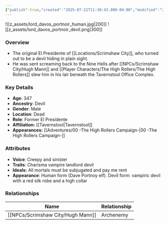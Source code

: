 ```yaml
---
{"publish":true,"created":"2025-07-21T11:30:43.000-04:00","modified":"2025-08-14T15:56:05.872-04:00","published":"2025-08-14T15:56:05.872-04:00","cssclasses":"","Age":"347","Ancestry":["Devil"],"Gender":"Male","Location":["Dead"],"Role":["Former El Presidente"],"Affiliation":["[[Tavernstool]]"],"Appearances":["[[00 -The High Rollers Campaign-]]"]}
---
```


![[z_assets/lord_davos_portnoir_human.jpg|200]] ![[z_assets/lord_davos_portnoir_devil.png|300]]

### Overview
- The original El Presidente of [[Locations/Scrimshaw City]], who turned out to be a devil hiding in plain sight. 
- He was sent screaming back to the Nine Hells after [[NPCs/Scrimshaw City/Hugh Mann]] and [[Player Characters/The High Rollers/The High Rollers]] slew him in his lair beneath the Tavernstool Office Complex.

### Key Details
- **Age**: 347
- **Ancestry**: Devil
- **Gender**: Male
- **Location**: Dead
- **Role**: Former El Presidente
- **Affiliation:** [[Tavernstool\|Tavernstool]]
- **Appearances:** [[Adventures/00 -The High Rollers Campaign-\|00 -The High Rollers Campaign-]]

### Attributes
- **Voice**: Creepy and sinister
- **Traits**: Charisma vampire landlord devil
- **Ideals:** All mortals must be subjugated and pay me rent
- **Appearance**: Human form (Dave Portnoy elf). Devil form: vampiric devil with a red silk robe and a high collar

### Relationships

| Name          | Relationship |
| ------------- | ------------ |
| [[NPCs/Scrimshaw City/Hugh Mann]] | Archenemy    |
